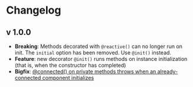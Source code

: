 # Changelog

## v 1.0.0

* **Breaking**: Methods decorated with `@reactive()` can no longer run on init.
  The `initial` option has been removed. Use `@init()` instead.
* **Feature**: new decorator `@init()` runs methods on instance initialization
  (that is, when the constructor has completed)
* **Bigfix**: [@connected() on private methods throws when an already-connected component initializes](https://github.com/SirPepe/ornament/issues/7)
